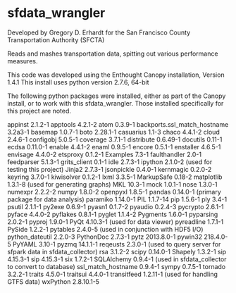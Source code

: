 sfdata_wrangler
=======

Developed by Gregory D. Erhardt
for the San Francisco County Transportation Authority (SFCTA)

Reads and mashes transportation data, spitting out various
performance measures. 

This code was developed using the Enthought Canopy installation, Version 1.4.1
This install uses python version 2.7.6, 64-bit

The following python packages were installed, either as part of the Canopy install, 
or to work with this sfdata_wrangler.  Those installed specifically for this project
are noted. 

appinst 2.1.2-1
apptools 4.2.1-2
atom 0.3.9-1
backports.ssl_match_hostname 3.2a3-1
basemap 1.0.7-1
boto 2.28.1-1
casuarius 1.1-3
chaco 4.4.1-2
cloud 2.4.6-1
configobj 5.0.5-1
coverage 3.7.1-1
distribute 0.6.49-1
docutils 0.11-1
ecdsa 0.11.0-1
enable 4.4.1-2
enaml 0.9.5-1
encore 0.5.1-1
enstaller 4.6.5-1
envisage 4.4.0-2
etsproxy 0.1.2-1
Examples 7.3-1
faulthandler 2.0-1
feedparser 5.1.3-1
grits_client 0.1-1
idle 2.7.3-1
ipython 2.1.0-2 (used for testing this project)
Jinja2 2.7.3-1
jsonpickle 0.4.0-1
kernmagic 0.2.0-2
keyring 3.7.0-1
kiwisolver 0.1.2-1
lxml 3.3.5-1
MarkupSafe 0.18-2
matplotlib 1.3.1-8 (used for generating graphs)
MKL 10.3-1
mock 1.0.1-1
nose 1.3.0-1
numexpr 2.2.2-2
numpy 1.8.0-2
openpyxl 1.8.5-1
pandas 0.14.0-1 (primary package for data analysis)
paramiko 1.14.0-1
PIL 1.1.7-14
pip 1.5.6-1
ply 3.4-1
psutil 2.1.1-1
py2exe 0.6.9-1
pyasn1 0.1.7-2
pyaudio 0.2.4-3
pycrypto 2.6.1-1
pyface 4.4.0-2
pyflakes 0.8.1-1
pyglet 1.1.4-2
Pygments 1.6.0-1
pyparsing 2.0.2-1
pyproj 1.9.0-1
PyQt 4.10.3-1 (used for data viewer)
pyreadline 1.7.1-1
PySide 1.2.2-1
pytables 2.4.0-5 (used in conjunction with HDF5 I/O)
python_dateutil 2.2.0-3
PythonDoc 2.7.3-1
pytz 2013.8.0-1
pywin32 218.4.0-5
PyYAML 3.10-1
pyzmq 14.1.1-1
reqeusts 2.3.0-1 (used to query server for sfpark data in sfdata_collector)
rsa 3.1.2-2
scipy 0.14.0-1
Shapely 1.3.2-1
sip 4.15.3-1
sip 4.15.3-1
six 1.7.2-1
SQLAlchemy 0.9.4-1 (used in sfdata_collector to convert to database)
ssl_match_hostname 0.9.4-1
sympy 0.7.5-1
tornado 3.2.2-1
traits 4.5.0-1
traitsui 4.4.0-1
transitfeed 1.2.11-1 (used for handling GTFS data)
wxPython 2.8.10.1-5

